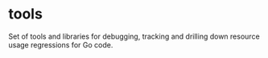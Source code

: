 # tools
Set of tools and libraries for debugging, tracking and drilling down resource usage regressions for Go code.
